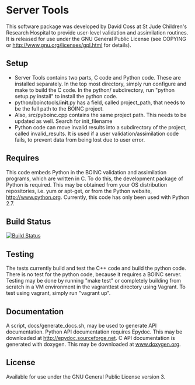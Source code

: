 Server Tools
============

This software package was developed by David Coss at St Jude Children's Research Hospital to provide user-level validation and assimilation routines. It is released for use under the GNU General Public License (see COPYING or http://www.gnu.org/licenses/gpl.html for details).

Setup
-----

* Server Tools contains two parts, C code and Python code. These are installed separately. In the top most directory, simply run configure and make to build the C code. In the python/ subdirectory, run "python setup.py install" to install the python code.
* python/boinctools/__init__.py has a field, called project_path, that needs to be the full path to the BOINC project.
* Also, src/pyboinc.cpp contains the same project path. This needs to be updated as well. Search for init_filename
* Python code can move invalid results into a subdirectory of the project, called invalid_results. It is used if a user validation/assimilation code fails, to prevent data from being lost due to user error.


Requires
--------

This code embeds Python in the BOINC validation and assimilation programs, which are written in C. To do this, the development package of Python is required. This may be obtained from your OS distribution repositories, i.e. yum or apt-get, or from the Python website, http://www.python.org. Currently, this code has only been used with Python 2.7.

Build Status
------------

[![Build Status](https://travis-ci.org/kd0kfo/servertools.png?branch=master)](https://travis-ci.org/kd0kfo/servertools)

Testing
-------

The tests currently build and test the C++ code and build the python code. There is no test for the python code, because it requires a BOINC server. Testing may be done by running "make test" or completely building from scratch in a VM environment in the vagranttest directory using Vagrant. To test using vagrant, simply run "vagrant up".

Documentation
-------------

A script, docs/generate_docs.sh, may be used to generate API documentation. Python API documentation requires Epydoc. This may be downloaded at http://epydoc.sourceforge.net. C API documentation is generated with doxygen. This may be downloaded at www.doxygen.org.

License
-------

Available for use under the GNU General Public License version 3.
